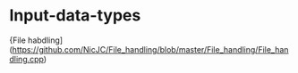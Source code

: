 # Input-data-types

{File habdling](https://github.com/NicJC/File_handling/blob/master/File_handling/File_handling.cpp)
